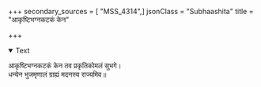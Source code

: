 +++
secondary_sources = [ "MSS_4314",]
jsonClass = "Subhaashita"
title = "आकृष्टिभग्नकटकं केन"

+++

<details open><summary>Text</summary>

आकृष्टिभग्नकटकं केन तव प्रकृतिकोमलं सुभगे।  
धन्येन भुजमृणालं ग्राह्यं मदनस्य राज्यमिव॥
</details>
